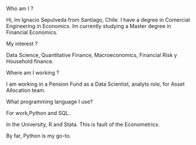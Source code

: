 Who am I ?

Hi, Im Ignacio Sepulveda from Santiago, Chile. I have a degree in Comercial Engineering in Economics. Im currently studying a Master degree in Financial Economics.

My interest ? 

Data Science, Quantitative Finance, Macroeconomics, Financial Risk y Household finance. 

Where am I working ?

I am working in a Pension Fund as a Data Scientist, analyts role,  for Asset Allocation team. 

What programming language I use?

For work,Python and SQL.

In the University, R and Stata. This is fault of the Econometrics. 

By far, Python is my go-to.
